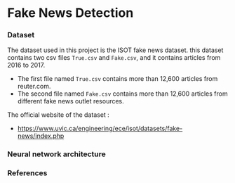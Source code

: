 # Fake News Detection
### Dataset
The dataset used in this project is the ISOT fake news dataset. this dataset contains two  csv files `True.csv` and `Fake.csv`, and it contains articles from 2016 to 2017.
* The first file named `True.csv` contains more than 12,600 articles from reuter.com.
* The second file named `Fake.csv` contains more than 12,600 articles from different fake news outlet resources.

The official website of the dataset :
- https://www.uvic.ca/engineering/ece/isot/datasets/fake-news/index.php

### Neural network architecture



### References